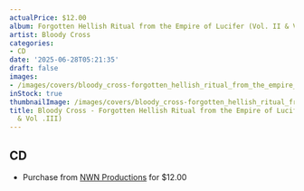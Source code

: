 ```yaml
---
actualPrice: $12.00
album: Forgotten Hellish Ritual from the Empire of Lucifer (Vol. II & Vol .III)
artist: Bloody Cross
categories:
- CD
date: '2025-06-28T05:21:35'
draft: false
images:
- /images/covers/bloody_cross-forgotten_hellish_ritual_from_the_empire_of_lucifer_(vol._ii_&_vol_.iii).jpg
inStock: true
thumbnailImage: /images/covers/bloody_cross-forgotten_hellish_ritual_from_the_empire_of_lucifer_(vol._ii_&_vol_.iii)-thumb.jpg
title: Bloody Cross - Forgotten Hellish Ritual from the Empire of Lucifer (Vol. II
  & Vol .III)
---
```


## CD
* Purchase from [NWN Productions](http://shop.nwnprod.com/index.php?route=product/product&path=93&product_id=62191&sort=pd.name&order=ASC) for $12.00

